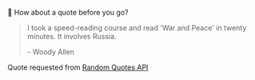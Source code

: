 📣 How about a quote before you go?

> I took a speed-reading course and read 'War and Peace' in twenty minutes. It involves Russia.
>
> <p>- Woody Allen</p>

Quote requested from [Random Quotes API](https://github.com/lukePeavey/quotable)
